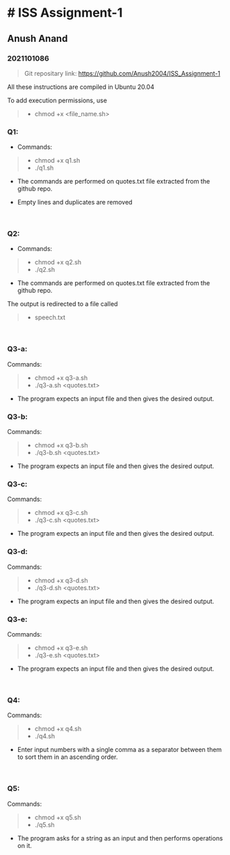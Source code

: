 # # ISS  Assignment-1

## Anush Anand
### 2021101086

>Git repositary link:  https://github.com/Anush2004/ISS_Assignment-1

All these instructions are compiled in Ubuntu 20.04

To add execution permissions, use
>* chmod +x <file_name.sh>

### Q1:
* Commands:

>* chmod +x q1.sh
>* ./q1.sh

* The commands are performed on quotes.txt file extracted from the github repo.

* Empty lines and duplicates are removed
<br>

### Q2:
* Commands:
>* chmod +x q2.sh
>* ./q2.sh 

* The commands are performed on quotes.txt file extracted from the github repo.

The output is redirected to a file called 
>* speech.txt

<br>

### Q3-a:
Commands:
>* chmod +x q3-a.sh
>* ./q3-a.sh <quotes.txt>

* The program expects an input file and then gives the desired output.

### Q3-b:
Commands:
>* chmod +x q3-b.sh
>* ./q3-b.sh <quotes.txt>

* The program expects an input file and then gives the desired output.

### Q3-c:
Commands:
>* chmod +x q3-c.sh
>* ./q3-c.sh <quotes.txt>

* The program expects an input file and then gives the desired output.

### Q3-d:
Commands:
>* chmod +x q3-d.sh
>* ./q3-d.sh <quotes.txt>

* The program expects an input file and then gives the desired output.

### Q3-e:
Commands:
>* chmod +x q3-e.sh
>* ./q3-e.sh <quotes.txt>

* The program expects an input file and then gives the desired output.

<br>

### Q4:
Commands:
>* chmod +x q4.sh
>* ./q4.sh

* Enter input numbers with a single comma as a separator between them to sort them in an ascending order.
<br>

### Q5:
Commands:
>* chmod +x q5.sh
>* ./q5.sh

* The program asks for a string as an input and then performs operations on it.